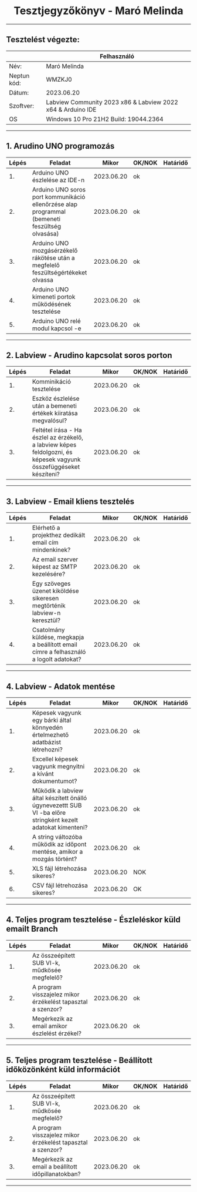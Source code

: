 # <div align="center">Tesztjegyzőkönyv - Maró Melinda </div>
<hr>

## Tesztelést végezte:

|               | Felhasználó   |
| --- | ------- |
| Név:          | Maró Melinda  |
| Neptun kód:   | WMZKJ0        |
| Dátum:        | 2023.06.20   |
| Szoftver:     | Labview Community 2023 x86  &    Labview 2022 x64       & Arduino IDE     
| OS            | Windows 10 Pro 21H2 Build: 19044.2364

<hr>

## 1.  Arudino UNO programozás
|Lépés| Feladat|  Mikor | OK/NOK | Határidő |
| --- | ------- | - | - | - |
| 1.    | Arduino UNO észlelése az IDE-n |    2023.06.20     |      ok     |           |           
| 2.    | Arduino UNO soros port kommunikáció ellenőrzése alap programmal (bemeneti feszültség olvasása) |     2023.06.20      |      ok     |           | 
| 3.    | Arduino UNO mozgásérzékelő rákötése után a megfelelő feszültségértékeket olvassa |     2023.06.20      |      ok     |           |        
| 4.    | Arduino UNO kimeneti portok működésének tesztelése |     2023.06.20      |      ok     |           |        
| 5.    | Arduino UNO relé modul kapcsol -e |     2023.06.20      |      ok     |           |        

<hr>

## 2. Labview - Arudino kapcsolat soros porton
|Lépés| Feladat|  Mikor | OK/NOK | Határidő |
| --- | ------- | - | - | - |
| 1.    | Komminikáció tesztelése |      2023.06.20      |      ok     |           |          
| 2.    | Eszköz észlelése után a bemeneti értékek kiiratása megvalósul?|    2023.06.20      |      ok     |           |            
| 3.    | Feltétel írása - Ha észlel az érzékelő, a labview képes feldolgozni, és képesek vagyunk összefüggéseket készíteni? |     2023.06.20      |      ok     |           | 


<hr>

## 3. Labview - Email kliens tesztelés
|Lépés| Feladat|  Mikor | OK/NOK | Határidő |
| --- | ------- | - | - | - |
| 1.    | Elérhető a projekthez dedikált email cím mindenkinek? |     2023.06.20      |      ok     |           |  
| 2.    | Az email szerver képest az SMTP kezelésére? |     2023.06.20      |      ok     |           |   
| 3.    | Egy szöveges üzenet kiköldése sikeresen megtörténik labview-n keresztül?  |     2023.06.20      |      ok     |           | 
| 4.    | Csatolmány küldése, megkapja a beállított email címre a felhasználó a logolt adatokat? |     2023.06.20      |      ok     |           |     



<hr>

## 4. Labview - Adatok mentése
|Lépés| Feladat|  Mikor | OK/NOK | Határidő |
| --- | ------- | - | - | - |
| 1.    | Képesek vagyunk egy bárki által könnyedén értelmezhető adatbázist létrehozni? |       2023.06.20      |      ok     |           | 
| 2.    | Excellel képesek vagyunk megnyitni a kívánt dokumentumot?|      2023.06.20      |      ok     |           |     
| 3.    | Működik a labview által készített önálló úgynevezettt SUB VI -ba előre stringként kezelt adatokat kimenteni?|        2023.06.20      |      ok     |           | 
| 4.    | A string változóba működik az időpont mentése, amikor a mozgás történt? |      2023.06.20      |      ok   |         | 
| 5.    | XLS fájl létrehozása sikeres? |      2023.06.20      |      NOK   |     |         | 
| 6.    | CSV fájl létrehozása sikeres? |      2023.06.20      |      OK   |      |         | 

        

<hr>

## 4. Teljes program tesztelése - Észleléskor küld emailt Branch
|Lépés| Feladat|  Mikor | OK/NOK | Határidő |
| --- | ------- | - | - | - |
| 1.    | Az összeépített SUB VI-k, műdkösée megfelelő? |       2023.06.20      |      ok     |           | 
| 2.    | A program visszajelez mikor érzékelést tapasztal a szenzor? |      2023.06.20      |      ok     |           |     
| 3.    | Megérkezik az email amikor észlelést érzékel? |        2023.06.20      |      ok     |           | 

<hr>

## 5. Teljes program tesztelése - Beállított időközönként küld információt
|Lépés| Feladat|  Mikor | OK/NOK | Határidő |
| --- | ------- | - | - | - |
| 1.    | Az összeépített SUB VI-k, műdkösée megfelelő? |       2023.06.20      |      ok     |           | 
| 2.    | A program visszajelez mikor érzékelést tapasztal a szenzor? |      2023.06.20      |      ok     |           |     
| 3.    | Megérkezik az email a beállított időpillanatokban? |        2023.06.20      |      ok     |           | 

<hr>
